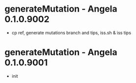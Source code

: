 # generateMutation - Angela 0.1.0.9002
* cp ref, generate mutations branch and tips, iss.sh & iss tips

# generateMutation - Angela 0.1.0.9001
* init
